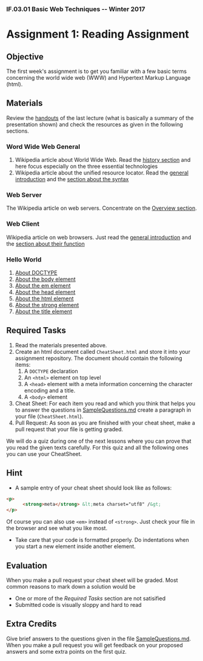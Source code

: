 ### IF.03.01 Basic Web Techniques -- Winter 2017
# Assignment 1: Reading Assignment

## Objective
The first week's assignment is to get you familiar with a few basic terms concerning the world wide web (WWW) and Hypertext Markup Language (html).

## Materials
Review the [handouts](IntroductionHandout.pdf) of the last lecture (what is basically a summary of the presentation shown) and check the resources as given in the following sections.

### Word Wide Web General
1. Wikipedia article about World Wide Web. Read the [history section](https://en.wikipedia.org/wiki/World_Wide_Web#History) and here focus especially on the three essential technologies
2. Wikipedia article about the unified resource locator. Read the [general introduction](https://en.wikipedia.org/wiki/URL) and the [section about the syntax](https://en.wikipedia.org/wiki/URL#Syntax)

### Web Server
The Wikipedia article on web servers. Concentrate on the [Overview section](https://en.wikipedia.org/wiki/Web_server#Overview).

### Web Client
Wikipedia article on web browsers. Just read the [general introduction](https://en.wikipedia.org/wiki/Web_browser) and the [section about their function](https://en.wikipedia.org/wiki/Web_browser#Function)

### Hello World
1. [About DOCTYPE](https://www.w3schools.com/tags/tag_doctype.asp)
2. [About the body element](https://www.w3schools.com/tags/tag_body.asp)
2. [About the em element](https://www.w3schools.com/tags/tag_em.asp)
2. [About the head element](https://www.w3schools.com/tags/tag_head.asp)
2. [About the html element](https://www.w3schools.com/tags/tag_html.asp)
2. [About the strong element](https://www.w3schools.com/tags/tag_strong.asp)
2. [About the title element](https://www.w3schools.com/tags/tag_title.asp)

## Required Tasks
1. Read the materials presented above.
2. Create an html document called ``CheatSheet.html`` and store it into your assignment repository. The document should contain the following items:
   1. A ``DOCTYPE`` declaration
   2. An ``<html>`` element on top level
   3. A ``<head>`` element with a meta information concerning the character encoding and a title.
   4. A ``<body>`` element
3. Cheat Sheet: For each item you read and which you think that helps you to answer the questions in [SampleQuestions.md](SampleQuestions.md) create a paragraph in your file (``CheatSheet.html``).
4. Pull Request: As soon as you are finished with your cheat sheet, make a pull request that your file is getting graded.

We will do a quiz during one of the next lessons where you can prove that you read the given texts carefully. For this quiz and all the following ones you can use your CheatSheet.

## Hint
- A sample entry of your cheat sheet should look like as follows:
```html
<p>
      <strong>meta</strong> &lt;meta charset="utf8" /&gt;
</p>
```
Of course you can also use `<em>` instead of `<strong>`. Just check your file in the browser and see what you like most.
- Take care that your code is formatted properly. Do indentations when you start a new element inside another element.

## Evaluation
When you make a pull request your cheat sheet will be graded. Most common reasons to mark down a solution would be
- One or more of the *Required Tasks* section are not satisified
- Submitted code is visually sloppy and hard to read

## Extra Credits
Give brief answers to the questions given in the file [SampleQuestions.md](SampleQuestions.md). When you make a pull request you will get feedback on your proposed answers and some extra points on the first quiz.
